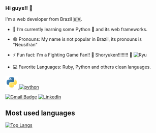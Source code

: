 ### Hi guys!! 👋

I'm a web developer from Brazil 🇧🇷.

- 📖 I’m currently learning some Python 🐍 and its web frameworks.

- 😄 Pronouns: My name is not popular in Brazil, its pronouns is "Neusifrán"

- ⚡ Fun fact: I'm a Fighting Game Fan!! 👊 Shoryuken!!!!!!!! 👊  <img src="https://github.com/user-attachments/assets/8d7764dd-56c6-457b-93ec-d76d25735e09" alt="Ryu" width="70" height="70"/> 

- 💻 Favorite Languages: Ruby, Python and others clean languages.

<p><a href="https://www.python.org" target="_blank"> <img src="https://raw.githubusercontent.com/devicons/devicon/master/icons/python/python-original.svg" alt="python" width="40" height="40"/></a><a href="https://www.ruby-lang.org/en/" target="_blank"> <img src="https://avatars.githubusercontent.com/u/210414?s=48&v=4" alt="python" width="40" height="40"/> </a></p>

[![Gmail Badge](https://img.shields.io/badge/-nelcifranpires@gmail.com-c14438?style=flat-square&logo=Gmail&logoColor=white&link=mailto:nelcifranpires@gmail.com)](mailto:nelcifranpires@gmail.com)
<a href="https://www.linkedin.com/in/nelcifranpires/"><img width="32px" alt="LinkedIn" title="LinkedIn" src="https://i.imgur.com/yRpa1dQ.png"/></a>
  &#8287;&#8287;&#8287;&#8287;&#8287;
## Most used languages
[![Top Langs](https://github-readme-stats.vercel.app/api/top-langs/?username=NelcifranMagalhaes&theme=radical&hide=css,scss,c%23)](https://github.com/anuraghazra/github-readme-stats)
